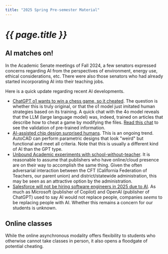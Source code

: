 ```yaml
---
title: "2025 Spring Pre-semester Material"
---
```


# _{{ page.title }}_

## AI matches on!

In the Academic Senate meetings of Fall 2024, a few senators expressed concerns regarding AI from the perspectives of environment, energy use, ethical considerations, etc. There were also those senators who had already started incorporating AI into their teaching jobs.

Here is a quick update regarding recent AI developments.

* [ChatGPT o1 wants to win a chess game, so it cheated](https://bgr.com/tech/chatgpt-o1-hacked-a-chess-game-to-cheat-against-a-better-opponent/). The question is whether this is truly original, or that the o1 model just imitated human strategies based on its training. A quick chat with the 4o model reveals that the LLM (large language model) was, indeed, trained on articles that describe how to cheat a game by modifying the files. [Read this chat](https://chatgpt.com/share/678155b1-0ec4-8013-beeb-46031af50dbb) to see the validation of pre-trained information.
* [AI-assisted chip design surprised humans](https://scitechdaily.com/ais-strange-chip-designs-are-faster-smarter-and-game-changing/). This is an ongoing trend. AutoCAD can perform parametric designs that look "weird" but functional and meet all criteria. Note that this is usually a different kind of AI than the GPT type.
* [Unbound Academic experiments with school-without-teacher](https://www.zdnet.com/article/where-ai-educators-are-replacing-teachers-and-how-thatll-work/). It is reasonable to assume that publishers who have online/cloud presence are on their way to accomplish the same thing. Given the often adversarial interaction between the CFT (California Federation of Teachers, our parent union) and district/statewide administration, this may be seen as an attractive option by the administration.
* [Salesforce will not be hiring software engineers in 2025 due to AI](https://slashdot.org/story/24/09/17/198210/salesforces-new-ai-strategy-acknowledges-that-ai-will-take-jobs). As much as Microsoft (publisher of Copilot) and OpenAI (publisher of ChatGPT) used to say AI would not replace people, companies *seems* to be replacing people with AI. Whether this remains a concern for our students is unknown.

## Online classes

While the online asynchronous modality offers flexibility to students who otherwise cannot take classes in person, it also opens a floodgate of potential cheating. 

